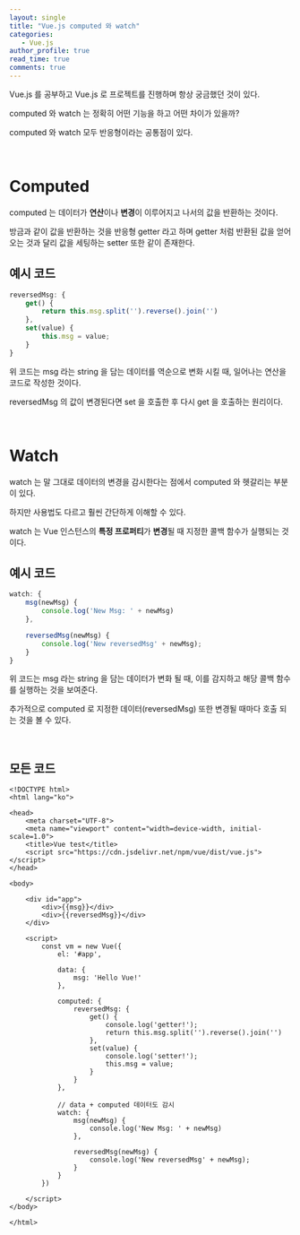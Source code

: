 ```yaml
---
layout: single
title: "Vue.js computed 와 watch"
categories: 
   - Vue.js
author_profile: true
read_time: true
comments: true
---
```


Vue.js 를 공부하고 Vue.js 로 프로젝트를 진행하며 항상 궁금했던 것이 있다.

computed 와 watch 는 정확히 어떤 기능을 하고 어떤 차이가 있을까?

computed 와 watch 모두 반응형이라는 공통점이 있다.

<br/>

# Computed

computed 는 데이터가 **연산**이나 **변경**이 이루어지고 나서의 값을 반환하는 것이다.

방금과 같이 값을 반환하는 것을 반응형 getter 라고 하며 getter 처럼 반환된 값을 얻어오는 것과 달리 값을 세팅하는 setter 또한 같이 존재한다.

## 예시 코드

```javascript
reversedMsg: {
    get() {
        return this.msg.split('').reverse().join('')
    },
    set(value) {
        this.msg = value;
    }
}
```

위 코드는 msg 라는 string 을 담는 데이터를 역순으로 변화 시킬 때, 일어나는 연산을 코드로 작성한 것이다.

reversedMsg 의 값이 변경된다면 set 을 호출한 후 다시 get 을 호출하는 원리이다. 

<br/>

# Watch

watch 는 말 그대로 데이터의 변경을 감시한다는 점에서 computed 와 헷갈리는 부분이 있다.

하지만 사용법도 다르고 훨씬 간단하게 이해할 수 있다.

watch 는 Vue 인스턴스의 **특정 프로퍼티**가 **변경**될 때 지정한 콜백 함수가 실행되는 것이다.

## 예시 코드

```javascript
watch: {
    msg(newMsg) {
        console.log('New Msg: ' + newMsg)
    },

    reversedMsg(newMsg) {
        console.log('New reversedMsg' + newMsg);
    }
}
```

위 코드는 msg 라는 string 을 담는 데이터가 변화 될 때, 이를 감지하고 해당 콜백 함수를 실행하는 것을 보여준다.

추가적으로 computed 로 지정한 데이터(reversedMsg) 또한 변경될 때마다 호출 되는 것을 볼 수 있다.

<br/>

## 모든 코드

```vue
<!DOCTYPE html>
<html lang="ko">

<head>
    <meta charset="UTF-8">
    <meta name="viewport" content="width=device-width, initial-scale=1.0">
    <title>Vue test</title>
    <script src="https://cdn.jsdelivr.net/npm/vue/dist/vue.js"></script>
</head>

<body>

    <div id="app">
        <div>{{msg}}</div>
        <div>{{reversedMsg}}</div>
    </div>

    <script>
        const vm = new Vue({
            el: '#app',

            data: {
                msg: 'Hello Vue!'
            },

            computed: {
                reversedMsg: {
                    get() {
                        console.log('getter!');
                        return this.msg.split('').reverse().join('')
                    },
                    set(value) {
                        console.log('setter!');
                        this.msg = value;
                    }
                }
            },

            // data + computed 데이터도 감시
            watch: {
                msg(newMsg) {
                    console.log('New Msg: ' + newMsg)
                },

                reversedMsg(newMsg) {
                    console.log('New reversedMsg' + newMsg);
                }
            }
        })

    </script>
</body>

</html>
```